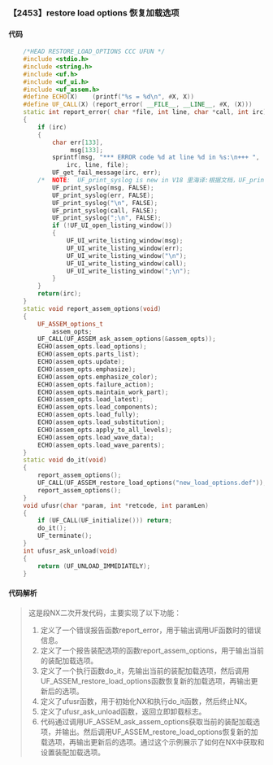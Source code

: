 ### 【2453】restore load options 恢复加载选项

#### 代码

```cpp
    /*HEAD RESTORE_LOAD_OPTIONS CCC UFUN */  
    #include <stdio.h>  
    #include <string.h>  
    #include <uf.h>  
    #include <uf_ui.h>  
    #include <uf_assem.h>  
    #define ECHO(X)    (printf("%s = %d\n", #X, X))  
    #define UF_CALL(X) (report_error( __FILE__, __LINE__, #X, (X)))  
    static int report_error( char *file, int line, char *call, int irc)  
    {  
        if (irc)  
        {  
            char err[133],  
                 msg[133];  
            sprintf(msg, "*** ERROR code %d at line %d in %s:\n+++ ",  
                irc, line, file);  
            UF_get_fail_message(irc, err);  
        /*  NOTE:  UF_print_syslog is new in V18 里海译:根据文档，UF_print_syslog 是 V18 版本中新增的功能。该功能的作用是打印系统日志信息。 */  
            UF_print_syslog(msg, FALSE);  
            UF_print_syslog(err, FALSE);  
            UF_print_syslog("\n", FALSE);  
            UF_print_syslog(call, FALSE);  
            UF_print_syslog(";\n", FALSE);  
            if (!UF_UI_open_listing_window())  
            {  
                UF_UI_write_listing_window(msg);  
                UF_UI_write_listing_window(err);  
                UF_UI_write_listing_window("\n");  
                UF_UI_write_listing_window(call);  
                UF_UI_write_listing_window(";\n");  
            }  
        }  
        return(irc);  
    }  
    static void report_assem_options(void)  
    {  
        UF_ASSEM_options_t  
            assem_opts;  
        UF_CALL(UF_ASSEM_ask_assem_options(&assem_opts));  
        ECHO(assem_opts.load_options);  
        ECHO(assem_opts.parts_list);  
        ECHO(assem_opts.update);  
        ECHO(assem_opts.emphasize);  
        ECHO(assem_opts.emphasize_color);  
        ECHO(assem_opts.failure_action);  
        ECHO(assem_opts.maintain_work_part);  
        ECHO(assem_opts.load_latest);  
        ECHO(assem_opts.load_components);  
        ECHO(assem_opts.load_fully);  
        ECHO(assem_opts.load_substitution);  
        ECHO(assem_opts.apply_to_all_levels);  
        ECHO(assem_opts.load_wave_data);  
        ECHO(assem_opts.load_wave_parents);  
    }  
    static void do_it(void)  
    {  
        report_assem_options();  
        UF_CALL(UF_ASSEM_restore_load_options("new_load_options.def"));  
        report_assem_options();  
    }  
    void ufusr(char *param, int *retcode, int paramLen)  
    {  
        if (UF_CALL(UF_initialize())) return;  
        do_it();  
        UF_terminate();  
    }  
    int ufusr_ask_unload(void)  
    {  
        return (UF_UNLOAD_IMMEDIATELY);  
    }

```

#### 代码解析

> 这是段NX二次开发代码，主要实现了以下功能：
>
> 1. 定义了一个错误报告函数report_error，用于输出调用UF函数时的错误信息。
> 2. 定义了一个报告装配选项的函数report_assem_options，用于输出当前的装配加载选项。
> 3. 定义了一个执行函数do_it，先输出当前的装配加载选项，然后调用UF_ASSEM_restore_load_options函数恢复新的加载选项，再输出更新后的选项。
> 4. 定义了ufusr函数，用于初始化NX和执行do_it函数，然后终止NX。
> 5. 定义了ufusr_ask_unload函数，返回立即卸载标志。
> 6. 代码通过调用UF_ASSEM_ask_assem_options获取当前的装配加载选项，并输出。然后调用UF_ASSEM_restore_load_options恢复新的加载选项，再输出更新后的选项。通过这个示例展示了如何在NX中获取和设置装配加载选项。
>
